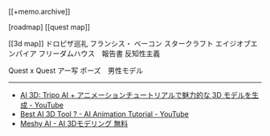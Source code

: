 [[+memo.archive]]



[roadmap]
[[quest map]]

[[3d map]]
ドロピザ巡礼
フランシス・ ベーコン
スタークラフト
エイジオブエンパイア
フリーダムハウス　報告書
反知性主義

Quest x Quest
アー写
ポーズ　男性モデル



---

- [AI 3D: Tripo AI + アニメーションチュートリアルで魅力的な 3D モデルを生成 - YouTube](https://www.youtube.com/watch?v=uC8hzJvDHxs)
- [Best AI 3D Tool ? - AI Animation Tutorial - YouTube](https://www.youtube.com/watch?v=7aYy9H7jQuQ)
- [Meshy AI - AI 3Dモデリング 無料](https://www.meshy.ai/)